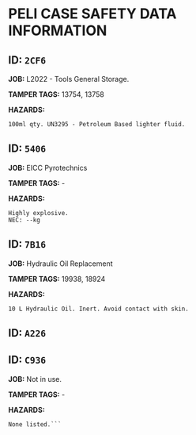# PELI CASE SAFETY DATA INFORMATION

## ID: `2CF6`
__JOB:__ L2022 - Tools General Storage.

__TAMPER TAGS:__ 13754, 13758

__HAZARDS:__
```
100ml qty. UN3295 - Petroleum Based lighter fluid.
```
## ID: `5406`
__JOB:__ EICC Pyrotechnics

__TAMPER TAGS:__ -

__HAZARDS:__
```
Highly explosive.
NEC: --kg
```
## ID: `7B16`
__JOB:__ Hydraulic Oil Replacement

__TAMPER TAGS:__ 19938, 18924

__HAZARDS:__
```
10 L Hydraulic Oil. Inert. Avoid contact with skin.
```
## ID: `A226`
## ID: `C936`
__JOB:__ Not in use.

__TAMPER TAGS:__ -

__HAZARDS:__
```
None listed.```
